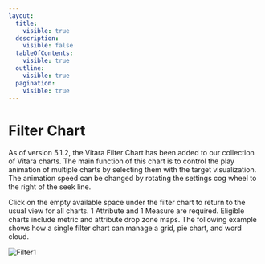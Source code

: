 ```yaml
---
layout:
  title:
    visible: true
  description:
    visible: false
  tableOfContents:
    visible: true
  outline:
    visible: true
  pagination:
    visible: true
---
```


# Filter Chart

As of version 5.1.2, the Vitara Filter Chart has been added to our collection of Vitara charts. The main function of this chart is to control the play animation of multiple charts by selecting them with the target visualization. The animation speed can be changed by rotating the settings cog wheel to the right of the seek line.

Click on the empty available space under the filter chart to return to the usual view for all charts. 1 Attribute and 1 Measure are required. Eligible charts include metric and attribute drop zone maps. The following example shows how a single filter chart can manage a grid, pie chart, and word cloud.

![Filter1](https://user-images.githubusercontent.com/96225821/226252012-67bd9944-fc03-47ff-ae66-4b26e9a797b3.gif)

